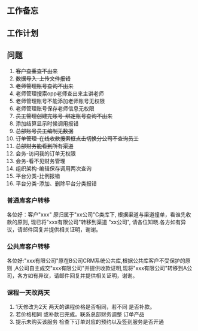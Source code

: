 ## 工作备忘

## 工作计划

## 问题
1. ~~客户查重查不出来~~
2. ~~数据导入-上传文件报错~~
3. ~~老师管理账号查询不出来~~
4. 老师管理搜索opp老师查出来主讲老师
5. 老师管理账号不能添加老师账号无权限
5. 老师管理账号保存老师信息无权限
6. ~~员工管理创建完账号-绑定账号查询不出来~~
7. 添加结算显示时候调用报错 
8. ~~总部账号员工编制无数据~~
9. ~~订单管理-在线收款搜索框点击切换分公司不查询员工~~
10. ~~总部财务能看到所有渠道~~
11. 会务-访问我的订单无权限
12. 会务-看不见财务管理
13. 组织架构-编辑保存调用两次查询
14. 平台分类-比例报错
15. 平台分类-添加、删除平台分类报错


### 普通库客户转移
各位好：客户"xxx" 原归属于"xx公司"C类库下, 根据渠道与渠道撞单，看谁先收款的原则, 现已将"xxx有限公司"转移到渠道
"xx公司", 请各位知晓.各方如有异议，请邮件回复并提供相关证明，谢谢。

### 公共库客户转移
各位好:"xxx有限公司"原在B公司CRM系统公共库,根据公共库客户不受保护的原则 ,A公司自主成交"xxx有限公司"并提供收款证明,现将"xxx有限公司"转移到A公司，各方如有异议，请邮件回复并提供相关证明，谢谢。

### 课程一天改两天
1. 1天修改为2天  两天的课程价格是否相同，若不同 是否补款。
2. 若价格相同 或补款已完成。联系总部财务调整 订单产品
3. 提示未购买该服务 检查下订单对应的预约以及签到服务是否开通  




